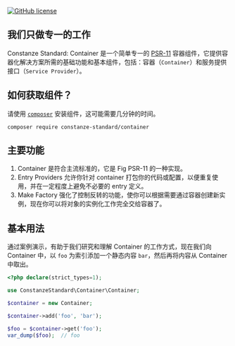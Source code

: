 [![GitHub license](https://img.shields.io/badge/license-Apache%202-blue)](https://github.com/constanze-standard/container/blob/master/LICENSE)

## 我们只做专一的工作
Constanze Standard: Container 是一个简单专一的 [PSR-11](https://www.php-fig.org/psr/psr-11) 容器组件，它提供容器化解决方案所需的基础功能和基本组件，包括：容器（`Container`）和服务提供接口（`Service Provider`）。

## 如何获取组件？
请使用 [`composer`](https://getcomposer.org/) 安装组件，这可能需要几分钟的时间。
```
composer require constanze-standard/container
```

## 主要功能
1. Container 是符合主流标准的，它是 Fig PSR-11 的一种实现。
2. Entry Providers 允许你针对 container 打包你的代码或配置，以便重复使用，并在一定程度上避免不必要的 entry 定义。
3. Make Factory 强化了控制反转的功能，使你可以根据需要通过容器创建新实例，现在你可以将对象的实例化工作完全交给容器了。

## 基本用法
通过案例演示，有助于我们研究和理解 Container 的工作方式，现在我们向 Container 中，以 `foo` 为索引添加一个静态内容 `bar`，然后再将内容从 Container 中取出。
```php
<?php declare(strict_types=1);

use ConstanzeStandard\Container\Container;

$container = new Container;

$container->add('foo', 'bar');

$foo = $container->get('foo');
var_dump($foo);  // foo
```

